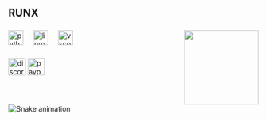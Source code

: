 <h2 align="left">RUNX</h2>

###

<div align="center">
</div>

###

<img align="right" height="150" src="https://cdn.discordapp.com/attachments/981601012160790618/1277295357038039163/images.jpg?ex=66cca580&is=66cb5400&hm=2d9d9c0079bb31bf5b57f027317529b8cbec9921e9fcd76910f40903d56c728b&"  />

###

<div align="left">
  <img src="https://cdn.jsdelivr.net/gh/devicons/devicon/icons/python/python-original.svg" height="30" alt="python logo"  />
  <img width="12" />
  <img src="https://cdn.jsdelivr.net/gh/devicons/devicon/icons/linux/linux-original.svg" height="30" alt="linux logo"  />
  <img width="12" />
  <img src="https://cdn.jsdelivr.net/gh/devicons/devicon/icons/vscode/vscode-original.svg" height="30" alt="vscode logo"  />
</div>

###

<div align="left">
  <img src="https://img.shields.io/static/v1?message=Discord&logo=discord&label=&color=7289DA&logoColor=white&labelColor=&style=for-the-badge" height="35" alt="discord logo"  />
  <img src="https://img.shields.io/static/v1?message=PayPal&logo=paypal&label=&color=00457C&logoColor=white&labelColor=&style=for-the-badge" height="35" alt="paypal logo"  />
</div>

###

<br clear="both">

<img src="https://raw.githubusercontent.com/Runx/Runx/output/snake.svg" alt="Snake animation" />

###
